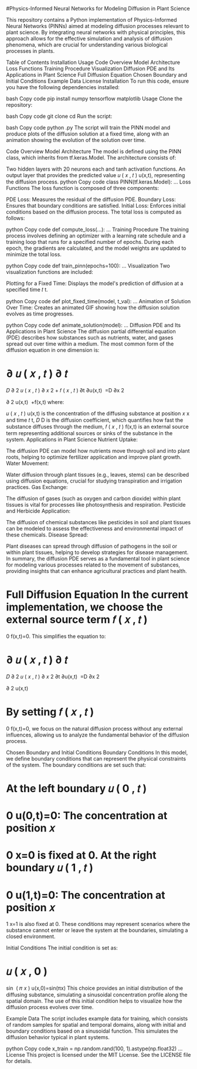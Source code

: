 #Physics-Informed Neural Networks for Modeling Diffusion in Plant Science

This repository contains a Python implementation of Physics-Informed Neural Networks (PINNs) aimed at modeling diffusion processes relevant to plant science. By integrating neural networks with physical principles, this approach allows for the effective simulation and analysis of diffusion phenomena, which are crucial for understanding various biological processes in plants.

Table of Contents
Installation
Usage
Code Overview
Model Architecture
Loss Functions
Training Procedure
Visualization
Diffusion PDE and Its Applications in Plant Science
Full Diffusion Equation
Chosen Boundary and Initial Conditions
Example Data
License
Installation
To run this code, ensure you have the following dependencies installed:

bash
Copy code
pip install numpy tensorflow matplotlib
Usage
Clone the repository:

bash
Copy code
git clone <repository-url>
cd <repository-directory>
Run the script:

bash
Copy code
python <script-name>.py
The script will train the PINN model and produce plots of the diffusion solution at a fixed time, along with an animation showing the evolution of the solution over time.

Code Overview
Model Architecture
The model is defined using the PINN class, which inherits from tf.keras.Model. The architecture consists of:

Two hidden layers with 20 neurons each and tanh activation functions.
An output layer that provides the predicted value 
𝑢
(
𝑥
,
𝑡
)
u(x,t), representing the diffusion process.
python
Copy code
class PINN(tf.keras.Model):
    ...
Loss Functions
The loss function is composed of three components:

PDE Loss: Measures the residual of the diffusion PDE.
Boundary Loss: Ensures that boundary conditions are satisfied.
Initial Loss: Enforces initial conditions based on the diffusion process.
The total loss is computed as follows:

python
Copy code
def compute_loss(...):
    ...
Training Procedure
The training process involves defining an optimizer with a learning rate schedule and a training loop that runs for a specified number of epochs. During each epoch, the gradients are calculated, and the model weights are updated to minimize the total loss.

python
Copy code
def train_pinn(epochs=100):
    ...
Visualization
Two visualization functions are included:

Plotting for a Fixed Time: Displays the model's prediction of diffusion at a specified time 
𝑡
t.

python
Copy code
def plot_fixed_time(model, t_val):
    ...
Animation of Solution Over Time: Creates an animated GIF showing how the diffusion solution evolves as time progresses.

python
Copy code
def animate_solution(model):
    ...
Diffusion PDE and Its Applications in Plant Science
The diffusion partial differential equation (PDE) describes how substances such as nutrients, water, and gases spread out over time within a medium. The most common form of the diffusion equation in one dimension is:

∂
𝑢
(
𝑥
,
𝑡
)
∂
𝑡
=
𝐷
∂
2
𝑢
(
𝑥
,
𝑡
)
∂
𝑥
2
+
𝑓
(
𝑥
,
𝑡
)
∂t
∂u(x,t)
​
 =D 
∂x 
2
 
∂ 
2
 u(x,t)
​
 +f(x,t)
where:

𝑢
(
𝑥
,
𝑡
)
u(x,t) is the concentration of the diffusing substance at position 
𝑥
x and time 
𝑡
t,
𝐷
D is the diffusion coefficient, which quantifies how fast the substance diffuses through the medium,
𝑓
(
𝑥
,
𝑡
)
f(x,t) is an external source term representing additional sources or sinks of the substance in the system.
Applications in Plant Science
Nutrient Uptake:

The diffusion PDE can model how nutrients move through soil and into plant roots, helping to optimize fertilizer application and improve plant growth.
Water Movement:

Water diffusion through plant tissues (e.g., leaves, stems) can be described using diffusion equations, crucial for studying transpiration and irrigation practices.
Gas Exchange:

The diffusion of gases (such as oxygen and carbon dioxide) within plant tissues is vital for processes like photosynthesis and respiration.
Pesticide and Herbicide Application:

The diffusion of chemical substances like pesticides in soil and plant tissues can be modeled to assess the effectiveness and environmental impact of these chemicals.
Disease Spread:

Plant diseases can spread through diffusion of pathogens in the soil or within plant tissues, helping to develop strategies for disease management.
In summary, the diffusion PDE serves as a fundamental tool in plant science for modeling various processes related to the movement of substances, providing insights that can enhance agricultural practices and plant health.

Full Diffusion Equation
In the current implementation, we choose the external source term 
𝑓
(
𝑥
,
𝑡
)
=
0
f(x,t)=0. This simplifies the equation to:

∂
𝑢
(
𝑥
,
𝑡
)
∂
𝑡
=
𝐷
∂
2
𝑢
(
𝑥
,
𝑡
)
∂
𝑥
2
∂t
∂u(x,t)
​
 =D 
∂x 
2
 
∂ 
2
 u(x,t)
​
 
By setting 
𝑓
(
𝑥
,
𝑡
)
=
0
f(x,t)=0, we focus on the natural diffusion process without any external influences, allowing us to analyze the fundamental behavior of the diffusion process.

Chosen Boundary and Initial Conditions
Boundary Conditions
In this model, we define boundary conditions that can represent the physical constraints of the system. The boundary conditions are set such that:

At the left boundary 
𝑢
(
0
,
𝑡
)
=
0
u(0,t)=0: The concentration at position 
𝑥
=
0
x=0 is fixed at 0.
At the right boundary 
𝑢
(
1
,
𝑡
)
=
0
u(1,t)=0: The concentration at position 
𝑥
=
1
x=1 is also fixed at 0.
These conditions may represent scenarios where the substance cannot enter or leave the system at the boundaries, simulating a closed environment.

Initial Conditions
The initial condition is set as:

𝑢
(
𝑥
,
0
)
=
sin
⁡
(
𝜋
𝑥
)
u(x,0)=sin(πx)
This choice provides an initial distribution of the diffusing substance, simulating a sinusoidal concentration profile along the spatial domain. The use of this initial condition helps to visualize how the diffusion process evolves over time.

Example Data
The script includes example data for training, which consists of random samples for spatial and temporal domains, along with initial and boundary conditions based on a sinusoidal function. This simulates the diffusion behavior typical in plant systems.

python
Copy code
x_train = np.random.rand(100, 1).astype(np.float32)
...
License
This project is licensed under the MIT License. See the LICENSE file for details.
